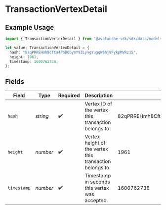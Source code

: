 # TransactionVertexDetail

## Example Usage

```typescript
import { TransactionVertexDetail } from "@avalanche-sdk/sdk/data/models/components";

let value: TransactionVertexDetail = {
  hash: "82qPRREHmh8Cfta4PGD6GymY9ZLyvgYugqW6hj9FykpMVRz1S",
  height: 1961,
  timestamp: 1600762738,
};
```

## Fields

| Field                                                    | Type                                                     | Required                                                 | Description                                              | Example                                                  |
| -------------------------------------------------------- | -------------------------------------------------------- | -------------------------------------------------------- | -------------------------------------------------------- | -------------------------------------------------------- |
| `hash`                                                   | *string*                                                 | :heavy_check_mark:                                       | Vertex ID of the vertex this transaction belongs to.     | 82qPRREHmh8Cfta4PGD6GymY9ZLyvgYugqW6hj9FykpMVRz1S        |
| `height`                                                 | *number*                                                 | :heavy_check_mark:                                       | Vertex height of the vertex this transaction belongs to. | 1961                                                     |
| `timestamp`                                              | *number*                                                 | :heavy_check_mark:                                       | Timestamp in seconds this vertex was accepted.           | 1600762738                                               |